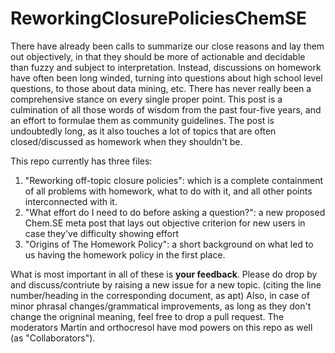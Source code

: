 # ReworkingClosurePoliciesChemSE

There have already been calls to summarize our close reasons and lay them out objectively, in that they should be more of actionable and decidable than fuzzy and subject to interpretation. Instead,  discussions on homework have often been long winded, turning into questions about high school level questions, to those about data mining, etc. There has never really been a comprehensive stance on every single proper point. This post is a culmination of all those words of wisdom from the past four-five years, and an effort to formulae them as community guidelines. The post is undoubtedly long, as it also touches a lot of topics that are often closed/discussed as homework when they shouldn't be.

This repo currently has three files:

1. "Reworking off-topic closure policies": which is a complete containment of all problems with homework, what to do with it, and all other points interconnected with it.
2. "What effort do I need to do before asking a question?": a new proposed Chem.SE meta post that lays out objective criterion for new users in case they've difficulty showing effort
3. "Origins of The Homework Policy": a short background on what led to us having the homework policy in the first place.

What is most important in all of these is **your feedback**.
Please do drop by and discuss/contriute by raising a new issue for a new topic. (citing the line number/heading in the corresponding document, as apt)
Also, in case of minor phrasal changes/grammatical improvements, as long as they don't change the origninal meaning, feel free to drop a pull request.
The moderators Martin and orthocresol have mod powers on this repo as well (as "Collaborators").
